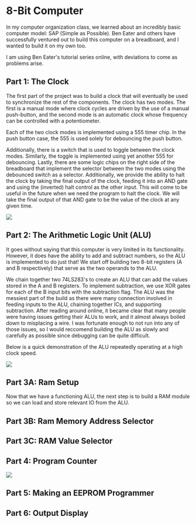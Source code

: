 # 8-Bit Computer
In my computer organization class, we learned about an incredibly basic computer model: SAP (Simple as Possible). Ben Eater and others have successfully ventured out to build this computer on a breadboard, and I wanted to build it on my own too.

I am using Ben Eater's tutorial series online, with deviations to come as problems arise.

## Part 1: The Clock
The first part of the project was to build a clock that will eventually be used to synchronize the rest of the components. The clock has two modes. The first is a manual mode where clock cycles are driven by the use of a manual push-button, and the second mode is an automatic clock whose frequency can be controlled with a potentiometer.

Each of the two clock modes is implemented using a 555 timer chip. In the push button case, the 555 is used solely for debouncing the push button. 

Additionally, there is a switch that is used to toggle between the clock modes. Similarly, the toggle is implemented using yet another 555 for debouncing. Lastly, there are some logic chips on the right side of the breadboard that implement the selector between the two modes using the debounced switch as a selector. Additionally, we provide the ability to halt the clock by taking the final output of the clock, feeding it into an AND gate and using the (inverted) halt control as the other input. This will come to be useful in the future when we need the program to halt the clock. We will take the final output of that AND gate to be the value of the clock at any given time.

![](clock.gif)

## Part 2: The Arithmetic Logic Unit (ALU)
It goes without saying that this computer is very limited in its functionality. However, it does have the ability to add and subtract numbers, so the ALU is implemented to do just that! We start off building two 8-bit registers (A and B respectively) that serve as the two operands to the ALU. 

We chain together two 74LS283's to create an ALU that can add the values stored in the A and B registers. To implement subtraction, we use XOR gates for each of the B input bits with the subtraction flag. The ALU was the messiest part of the build as there were many connection involved in feeding inputs to the ALU, chaining together ICs, and supporting subtraction. After reading around online, it became clear that many people were having issues getting their ALUs to work, and it almost always boiled down to misplacing a wire. I was fortunate enough to not run into any of those issues, so I would reccomend building the ALU as slowly and carefully as possible since debugging can be quite difficult.

Below is a quick demonstration of the ALU repeatedly operating at a high clock speed.

![](alu.gif)

## Part 3A: Ram Setup
Now that we have a functioning ALU, the next step is to build a RAM module so we can load and store relevant IO from the ALU.
## Part 3B: Ram Memory Address Selector
## Part 3C: RAM Value Selector
## Part 4: Program Counter
![](program-counter.gif)
## Part 5: Making an EEPROM Programmer
## Part 6: Output Display
